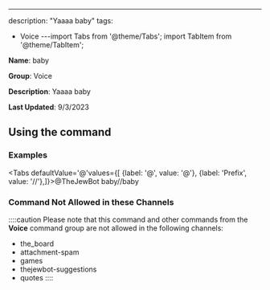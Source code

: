 ---
description: "Yaaaa baby"
tags:
  - Voice
---import Tabs from '@theme/Tabs';
import TabItem from '@theme/TabItem';

**Name**: baby

**Group**: Voice

**Description**: Yaaaa baby

**Last Updated**: 9/3/2023

## Using the command

### Examples
<Tabs defaultValue='@'values={[ {label: '@', value: '@'}, {label: 'Prefix', value: '//'},]}><TabItem value='@'>@TheJewBot baby</TabItem><TabItem value='//'>//baby</TabItem></Tabs>

### Command Not Allowed in these Channels
::::caution Please note that this command and other commands from the **Voice** command group are not allowed in the following channels:
- the_board
- attachment-spam
- games
- thejewbot-suggestions
- quotes
::::